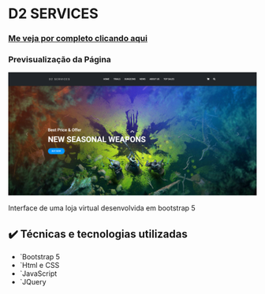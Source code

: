 
# D2 SERVICES

### [Me veja por completo clicando aqui](https://lucasalvesm.github.io/D2-SERVICES-STORE/)

### Previsualização da Página

![Thumbnail GitHub](https://raw.githubusercontent.com/LucasAlvesM/D2-SERVICES-STORE/main/tela-inicial.png)
  

Interface de uma loja virtual desenvolvida em bootstrap 5

## ✔️ Técnicas e tecnologias utilizadas

- `Bootstrap 5
- `Html e CSS
- `JavaScript
- `JQuery


